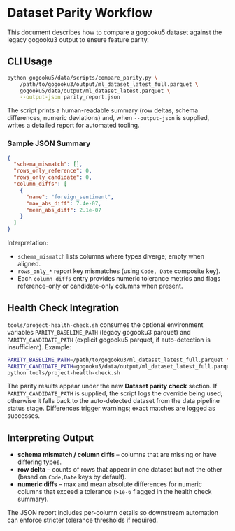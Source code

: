 # Dataset Parity Workflow

This document describes how to compare a gogooku5 dataset against the legacy gogooku3 output to ensure feature parity.

## CLI Usage

```bash
python gogooku5/data/scripts/compare_parity.py \
    /path/to/gogooku3/output/ml_dataset_latest_full.parquet \
    gogooku5/data/output/ml_dataset_latest.parquet \
    --output-json parity_report.json
```

The script prints a human-readable summary (row deltas, schema differences, numeric deviations) and, when `--output-json` is supplied, writes a detailed report for automated tooling.

### Sample JSON Summary

```json
{
  "schema_mismatch": [],
  "rows_only_reference": 0,
  "rows_only_candidate": 0,
  "column_diffs": [
    {
      "name": "foreign_sentiment",
      "max_abs_diff": 7.4e-07,
      "mean_abs_diff": 2.1e-07
    }
  ]
}
```

Interpretation:

- `schema_mismatch` lists columns where types diverge; empty when aligned.
- `rows_only_*` report key mismatches (using `Code, Date` composite key).
- Each `column_diffs` entry provides numeric tolerance metrics and flags reference-only or candidate-only columns when present.

## Health Check Integration

`tools/project-health-check.sh` consumes the optional environment variables `PARITY_BASELINE_PATH` (legacy gogooku3 parquet) and `PARITY_CANDIDATE_PATH` (explicit gogooku5 parquet, if auto-detection is insufficient). Example:

```bash
PARITY_BASELINE_PATH=/path/to/gogooku3/ml_dataset_latest_full.parquet \
PARITY_CANDIDATE_PATH=gogooku5/data/output/ml_dataset_latest_full.parquet \
python tools/project-health-check.sh
```

The parity results appear under the new **Dataset parity check** section. If `PARITY_CANDIDATE_PATH` is supplied, the script logs the override being used; otherwise it falls back to the auto-detected dataset from the data pipeline status stage. Differences trigger warnings; exact matches are logged as successes.

## Interpreting Output

- **schema mismatch / column diffs** – columns that are missing or have differing types.
- **row delta** – counts of rows that appear in one dataset but not the other (based on `Code,Date` keys by default).
- **numeric diffs** – max and mean absolute differences for numeric columns that exceed a tolerance (`>1e-6` flagged in the health check summary).

The JSON report includes per-column details so downstream automation can enforce stricter tolerance thresholds if required.
